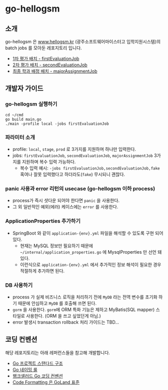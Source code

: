 # go-hellogsm

## 소개

go-hellogsm 은 www.hellogsm.kr (광주소프트웨어마이스터고 입학지원시스템)의 batch jobs 를 모아둔 레포지토리 입니다.

* [1차 평가 배치 - firstEvaluationJob]()
* [2차 평가 배치 - secondEvaluationJob]()
* [최종 학과 배정 배치 - majorAssignmentJob]()

## 개발자 가이드

### go-hellogsm 실행하기

```shell
cd ~/cmd
go build main.go
./main -profile local -jobs firstEvaluationJob
```

### 파라미터 소개

* profile: `local`, `stage`, `prod` 로 3가지를 지원하며 하나만 입력한다.
* jobs: `firstEvaluationJob`, `secondEvaluationJob`, `majorAssignmentJob` 3가지를 지원하며 복수 입력 가능하다.
    * 복수 입력 예시: `-jobs firstEvaluationJob,secondEvaluationJob,fake` 혹여나 잘못 입력했다고 하더라도(`fake`) 무시되니 괜찮다.

### panic 사용과 error 리턴의 usecase (go-hellogsm 이하 process)

* process가 즉시 셧다운 되어야 한다면 `panic` 을 사용한다.
* 그 외 일반적인 예외(에러) 케이스에는 `error` 를 사용한다.

### ApplicationProperties 추가하기

* SpringBoot 와 같이 `application-{env}.yml` 파일을 해석할 수 있도록 구현 되어 있다.
    * 현재는 MySQL 정보만 필요하기 때문에 `~/internal/application_properties.go` 에 MysqlProperties 만 선언 돼 있다.
    * 이런식으로 `application-{env}.yml` 에서 추가적인 정보 해석이 필요한 경우 적절하게 추가하면 된다.

### DB 사용하기

* process 가 실제 비즈니스 로직을 처리하기 전에 `MyDB` 라는 전역 변수를 초기화 하기 때문에 안심하고 `MyDB` 를 호출해 쓰면 된다.
* `gorm` 을 사용한다. `gorm`에 ORM 특화 기능은 제하고 MyBatis(SQL mapper) 스타일로 사용한다. (ORM 을 쓰고 싶었던게 아님.)
* error 발생시 transaction rollback 처리 가이드는 TBD...

## 코딩 컨벤션

해당 레포지토리는 아래 레퍼런스들을 참고해 개발합니다.

* [Go 프로젝트 스탠다드 구조](https://github.com/golang-standards/project-layout/tree/master/internal)
* [Go 네이밍 룰](https://docs.google.com/document/u/2/d/1cBxRMfJm43U25akrLLRj6P4O3TsCk2lqYBeK4D9oCWM/mobilebasic?pli=1)
* [뱅크샐러드 Go 코딩 컨벤션](https://blog.banksalad.com/tech/go-best-practice-in-banksalad/)
* [Code Formatting 은 GoLand 표준](https://www.jetbrains.com/ko-kr/go/)
